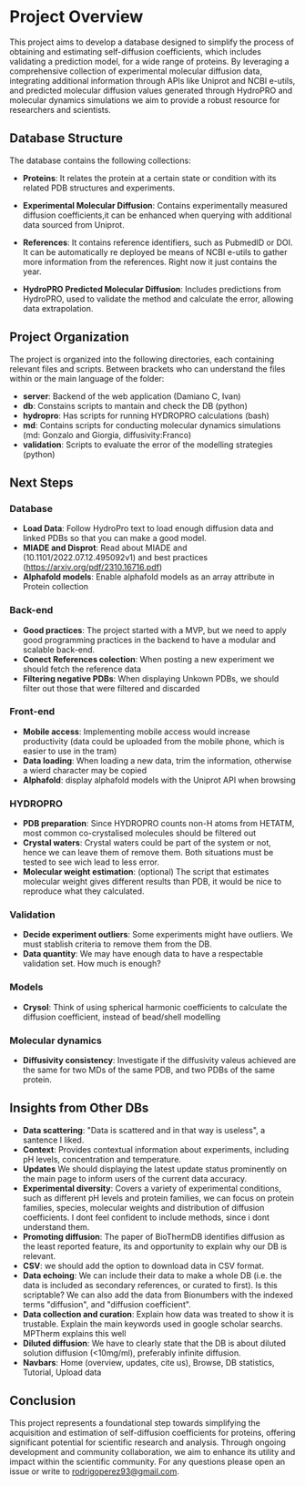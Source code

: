 # Project Overview

This project aims to develop a database designed to simplify the process of obtaining and estimating self-diffusion coefficients, which includes validating a prediction model, for a wide range of proteins. By leveraging a comprehensive collection of experimental molecular diffusion data, integrating additional information through APIs like Uniprot and NCBI e-utils, and predicted molecular diffusion values generated through HydroPRO and molecular dynamics simulations we aim to provide a robust resource for researchers and scientists.

## Database Structure

The database contains the following collections:

- **Proteins**: It relates the protein at a certain state or condition with its related PDB structures and experiments. 

- **Experimental Molecular Diffusion**: Contains experimentally measured diffusion coefficients,it can be enhanced when querying with additional data sourced from Uniprot. 

- **References**: It contains reference identifiers, such as PubmedID or DOI. It can be automatically re deployed be means of NCBI e-utils to gather more information from the references. Right now it just contains the year.

- **HydroPRO Predicted Molecular Diffusion**: Includes predictions from HydroPRO, used to validate the method and calculate the error, allowing data extrapolation.


## Project Organization

The project is organized into the following directories, each containing relevant files and scripts. Between brackets who can understand the files within or the main language of the folder:

- **server**: Backend of the web application (Damiano C, Ivan)
- **db**: Constains scripts to mantain and check the DB (python)
- **hydropro**: Has scripts for running HYDROPRO calculations (bash)
- **md**: Contains scripts for conducting molecular dynamics simulations (md: Gonzalo and Giorgia, diffusivity:Franco)
- **validation**: Scripts to evaluate the error of the modelling strategies (python)


## Next Steps 

### Database
- **Load Data**: Follow HydroPro text to load enough diffusion data and linked PDBs so that you can make a good model.
- **MIADE and Disprot**: Read about MIADE and (10.1101/2022.07.12.495092v1) and best practices (https://arxiv.org/pdf/2310.16716.pdf)
- **Alphafold models**: Enable alphafold models as an array attribute in Protein collection

### Back-end
- **Good practices**: The project started with a MVP, but we need to apply good programming practices in the backend to have a modular and scalable back-end.
- **Conect References colection**: When posting a new experiment we should fetch the reference data
- **Filtering negative PDBs**: When displaying Unkown PDBs, we should filter out those that were filtered and discarded

### Front-end
- **Mobile access**: Implementing mobile access would increase productivity (data could be uploaded from the mobile phone, which is easier to use in the tram)
- **Data loading**: When loading a new data, trim the information, otherwise a wierd character may be copied
- **Alphafold**: display alphafold models with the Uniprot API when browsing

### HYDROPRO
- **PDB preparation**: Since HYDROPRO counts non-H atoms from HETATM, most common co-crystalised molecules should be filtered out
- **Crystal waters**: Crystal waters could be part of the system or not, hence we can leave them of remove them. Both situations must be tested to see wich lead to less error.
- **Molecular weight estimation**: (optional) The script that estimates molecular weight gives different results than PDB, it would be nice to reproduce what they calculated.

### Validation
- **Decide experiment outliers**: Some experiments might have outliers. We must stablish criteria to remove them from the DB.
- **Data quantity**: We may have enough data to have a respectable validation set. How much is enough?

### Models
- **Crysol**: Think of using spherical harmonic coefficients to calculate the diffusion coefficient, instead of bead/shell modelling

### Molecular dynamics
- **Diffusivity consistency**: Investigate if the diffusivity valeus achieved are the same for two MDs of the same PDB, and two PDBs of the same protein.


## Insights from Other DBs

- **Data scattering**: "Data is scattered and in that way is useless", a santence I liked.
- **Context**: Provides contextual information about experiments, including pH levels, concentration and temperature.
- **Updates** We should displaying the latest update status prominently on the main page to inform users of the current data accuracy.
- **Experimental diversity**: Covers a variety of experimental conditions, such as different pH levels and protein families, we can focus on protein families, species, molecular weights and distribution of diffusion coefficients. I dont feel confident to include methods, since i dont understand them.
- **Promoting diffusion**: The paper of BioThermDB identifies diffusion as the least reported feature, its and opportunity to explain why our DB is relevant.
- **CSV**: we should add the option to download data in CSV format.
- **Data echoing**: We can include their data to make a whole DB (i.e. the data is included as secondary references, or curated to first). Is this scriptable? We can also add the data from Bionumbers with the indexed terms "diffusion", and "diffusion coefficient".
- **Data collection and curation**: Explain how data was treated to show it is trustable. Explain the main keywords used in google scholar searchs. MPTherm explains this well
- **Diluted diffusion**: We have to clearly state that the DB is about diluted solution diffusion (<10mg/ml), preferably infinite diffusion. 
- **Navbars**: Home (overview, updates, cite us), Browse, DB statistics, Tutorial, Upload data   



## Conclusion

This project represents a foundational step towards simplifying the acquisition and estimation of self-diffusion coefficients for proteins, offering significant potential for scientific research and analysis. Through ongoing development and community collaboration, we aim to enhance its utility and impact within the scientific community.
For any questions please open an issue or write to rodrigoperez93@gmail.com.
